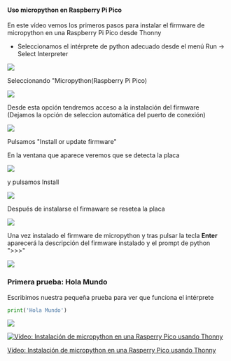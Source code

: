 #### Uso micropython en Raspberry Pi Pico

En este vídeo vemos los primeros pasos para instalar el firmware de micropython en una Raspberry Pi Pico desde Thonny

* Seleccionamos el intérprete de python adecuado desde el menú Run -> Select Interpreter

![](./images/MenuSeleccionInterprete.png)

Seleccionando "Micropython(Raspberry Pi Pico)

![](./images/ConfigurandoInterprete.png)

Desde esta opción tendremos acceso a la instalación del firmware (Dejamos la opción de seleccion automática del puerto de conexión)

![](./images/InstalacionFirmware.png)

Pulsamos "Install or update firmware"

En la ventana que aparece veremos que se detecta la placa 

![](./images/DetectadaPico.png)

y pulsamos Install

![](./images/InstalandoFirmware.png)

Después de instalarse el firmaware se resetea la placa

![](./images/InstalacionFirmaware.png)

Una vez instalado el firmware de micropython y tras pulsar la tecla **Enter** aparecerá la descripción del firmware instalado y el prompt de python ">>>" 

![](./images/Prompt.png)


### Primera prueba: Hola Mundo

Escribimos nuestra pequeña prueba para ver que funciona el intérprete

```python
print('Hola Mundo')
```

![](./images/HolaMundo.png)


[![Vídeo: Instalación de micropython en una Rasperry Pico usando Thonny](https://img.youtube.com/vi/obd4fFh26Co/0.jpg)](https://drive.google.com/file/d/1jNFaPgo1HckDvHj6SmLgEPQWFh6xlxvm/view?usp=sharing)

[Vídeo: Instalación de micropython en una Rasperry Pico usando Thonny](https://drive.google.com/file/d/1jNFaPgo1HckDvHj6SmLgEPQWFh6xlxvm/view?usp=sharing)

